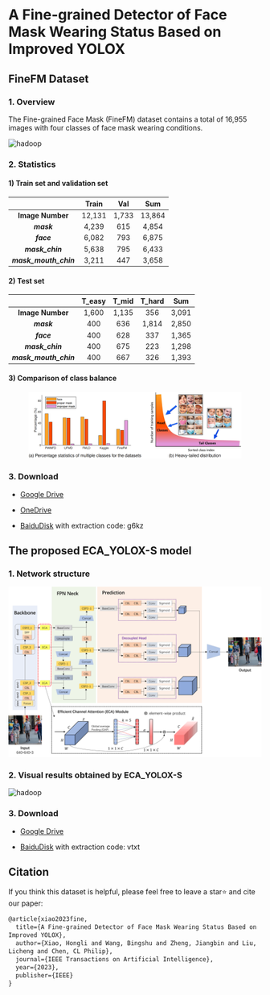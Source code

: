 # A Fine-grained Detector of Face Mask Wearing Status Based on Improved YOLOX


## FineFM Dataset
### 1. Overview
The Fine-grained Face Mask (FineFM) dataset contains a total of 16,955 images with four classes of face mask wearing conditions. 

![hadoop](https://github.com/HongliXiao/FineFM/blob/main/thumbnail.png?raw=true)

### 2. Statistics
#### 1) Train set and validation set
|  | Train | Val | Sum|
|:--:|:--:|:--:|:--:|
| **Image Number** | 12,131 | 1,733 | 13,864 |
| ***mask*** | 4,239 | 615 | 4,854 |
| ***face*** | 6,082 | 793 | 6,875 |
| ***mask_chin*** | 5,638 | 795 | 6,433 |
| ***mask_mouth_chin*** | 3,211 | 447 | 3,658 |

#### 2) Test set
|  | T_easy | T_mid | T_hard | Sum |
|:--:|:--:|:--:|:--:|:--:|
| **Image Number** | 1,600 | 1,135 | 356 | 3,091 |
| ***mask*** | 400 | 636 | 1,814 | 2,850 |
| ***face*** | 400 | 628 | 337 | 1,365 |
| ***mask_chin*** | 400 | 675 | 223 | 1,298 |
| ***mask_mouth_chin*** | 400 | 667 | 326 | 1,393 |

#### 3) Comparison of class balance

<figure>
    <img src="https://github.com/HongliXiao/FineFM/blob/main/class_balance_comparison.png">
</figure>

### 3. Download

- [Google Drive](https://drive.google.com/drive/folders/1cereKlAqYJJohsgv7_tm1c22Dqw95FI5?usp=drive_link)

- [OneDrive](https://1drv.ms/f/s!AgM_ZjEBWsJYlWO934jS8uh0893k?e=KVUcJK)

- [BaiduDisk](https://pan.baidu.com/s/1y5Ao4ZF_QKBskdtVWjJHKg) with extraction code: g6kz


## The proposed ECA_YOLOX-S model

### 1. Network structure
![hadoop](https://github.com/HongliXiao/FineFM/blob/main/ECA-YOLOX-S.png?raw=true)

### 2. Visual results obtained by ECA_YOLOX-S
![hadoop](https://github.com/HongliXiao/FineFM/blob/main/results.png?raw=true)

### 3. Download
- [Google Drive](https://drive.google.com/file/d/1RWuX18-edtLJ0_30M5p79Q4Ki1o37rd7/view?usp=sharing)

- [BaiduDisk](https://pan.baidu.com/s/1SdQGaq-VJA74sGoy2vizHQ) with extraction code: vtxt

## Citation
If you think this dataset is helpful, please feel free to leave a star⭐️ and cite our paper:

```
@article{xiao2023fine,
  title={A Fine-grained Detector of Face Mask Wearing Status Based on Improved YOLOX},
  author={Xiao, Hongli and Wang, Bingshu and Zheng, Jiangbin and Liu, Licheng and Chen, CL Philip},
  journal={IEEE Transactions on Artificial Intelligence},
  year={2023},
  publisher={IEEE}
}
```
